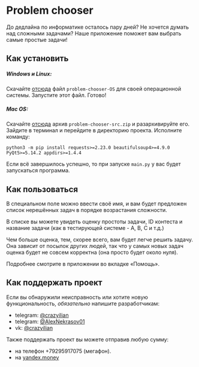 # Problem chooser

До дедлайна по информатике осталось пару дней? Не хочется думать над сложными задачами? Наше приложение поможет вам выбрать самые простые задачи!

## Как установить

##### Windows и Linux:
Скачайте [отсюда](https://github.com/AlexanderNekrasov/problem_chooser/releases/latest) файл `problem-chooser-OS` для своей операционной системы.
Запустите этот файл. Готово!

##### Mac OS:

Скачайте [отсюда](https://github.com/AlexanderNekrasov/problem_chooser/releases/latest) архив `problem-chooser-src.zip` и разархивируйте его.
Зайдите в терминал и перейдите в директорию проекта. Исполните команду:
```
python3 -m pip install requests>=2.23.0 beautifulsoup4>=4.9.0 PyQt5>=5.14.2 appdirs>=1.4.4
```
Если всё завершилось успешно, то при запуске `main.py` у вас будет запускаться программа.

## Как пользоваться
В специальном поле можно ввести своё имя, и вам будет предложен список нерешённых задач в порядке возрастания сложности.

В списке вы можете увидеть оценку простоты задачи, ID контеста и название задачи (как в тестирующей системе - A, B, C и т.д.)

Чем больше оценка, тем, скорее всего, вам будет легче решить задачу. Она зависит от посылок других людей, так что у самых новых задач оценка будет не совсем корректна (она просто будет около нуля).

Подробнее смотрите в приложении во вкладке «Помощь».

## Как поддержать проект
Если вы обнаружили неисправность или хотите новую функциональность, *обязательно* напишите разработчикам:
 * telegram: [@crazyilian](https://trussian.ru/crazyilian "Открыть чат @crazyilian")
 * telegram: [@AlexNekrasov01](https://trussian.ru/AlexNekrasov01 "Открыть чат @AlexNekrasov01")
 * vk: [@crazyilian](https://vk.com/im?sel=240253698 "Открыть чат @crazyilian")

Также поддержать проект вы можете отправив любую сумму:
 * на телефон +79295917075 (мегафон).
 * на [yandex.money](https://money.yandex.ru/quickpay/shop-widget?writer=seller&targets=4100-1489-0105-922&targets-hint=&default-sum=17.9&button-text=14&payment-type-choice=on&comment=on&hint=%D0%9D%D0%B0%D0%BF%D0%B8%D1%88%D0%B8%D1%82%D0%B5%20%D0%B2%D1%81%D1%91%20%D1%87%D1%82%D0%BE%20%D0%B4%D1%83%D0%BC%D0%B0%D0%B5%D1%82%D0%B5%20%D0%BE%20Problem%20chooser&successURL=https%3A%2F%2Fgithub.com%2FAlexanderNekrasov%2Fproblem_chooser&quickpay=shop&account=410014890105922 "Открыть форму")
